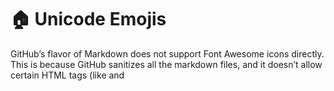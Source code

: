 # 🏠 Unicode Emojis


GitHub’s flavor of Markdown does not support Font Awesome icons directly. This is because GitHub sanitizes all the markdown files, and it doesn’t allow certain HTML tags (like <link> and <script>) for security reasons.

` # :house: My Title

# 🦉 My Second Title


# 🐧 Ice Cube

# 👩‍✈️
